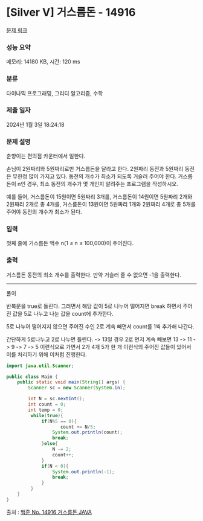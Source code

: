 # [Silver V] 거스름돈 - 14916 

[문제 링크](https://www.acmicpc.net/problem/14916) 

### 성능 요약

메모리: 14180 KB, 시간: 120 ms

### 분류

다이나믹 프로그래밍, 그리디 알고리즘, 수학

### 제출 일자

2024년 1월 3일 18:24:18

### 문제 설명

<p>춘향이는 편의점 카운터에서 일한다.</p>

<p>손님이 2원짜리와 5원짜리로만 거스름돈을 달라고 한다. 2원짜리 동전과 5원짜리 동전은 무한정 많이 가지고 있다. 동전의 개수가 최소가 되도록 거슬러 주어야 한다. 거스름돈이 n인 경우, 최소 동전의 개수가 몇 개인지 알려주는 프로그램을 작성하시오.</p>

<p>예를 들어, 거스름돈이 15원이면 5원짜리 3개를, 거스름돈이 14원이면 5원짜리 2개와 2원짜리 2개로 총 4개를, 거스름돈이 13원이면 5원짜리 1개와 2원짜리 4개로 총 5개를 주어야 동전의 개수가 최소가 된다.</p>

### 입력 

 <p>첫째 줄에 거스름돈 액수 n(1 ≤ n ≤ 100,000)이 주어진다.</p>

### 출력 

 <p>거스름돈 동전의 최소 개수를 출력한다. 만약 거슬러 줄 수 없으면 -1을 출력한다.</p>

---

풀이

반복문을 true로 돌린다. 그러면서 해당 값이 5로 나누어 떨어지면 break 하면서 주어진 값을 5로 나누고 나눈 값을 count에 추가한다.

5로 나누어 떨어지지 않으면 주어진 수인 2로 계속 빼면서 count를 1씩 추가해 나간다. 

간단하게 5로나누고 2로 나누면 틀린다. -> 13일 경우 2로 먼저 계속 빼보면 13 -> 11 -> 9 -> 7 -> 5 이런식으로 가면서 2가 4개 5가 한 개 이런식의 주어진 값들이 있어서 이를 처리하기 위해 이처럼 진행한다.

```java
import java.util.Scanner;

public class Main {
    public static void main(String[] args) {
        Scanner sc = new Scanner(System.in);

        int N = sc.nextInt();
        int count = 0;
        int temp = 0;
         while(true){
             if(N%5 == 0){
                    count += N/5;
                 System.out.println(count);
                 break;
             }else{
                 N -= 2;
                 count++;
             }
             if(N < 0){
                 System.out.println(-1);
                 break;
             }
         }
    }
}
```

출처 : [백준 No. 14916 거스름돈 JAVA](https://jaewoo2233.tistory.com/55)
